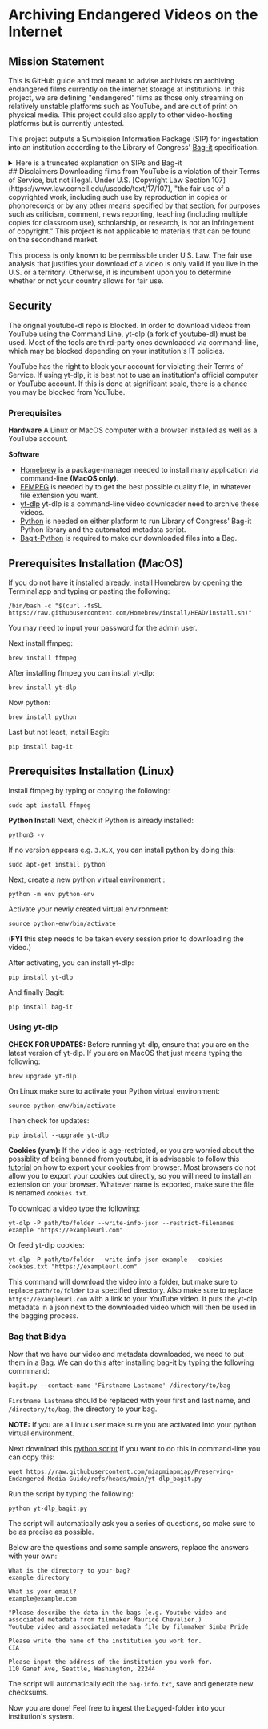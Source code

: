 # Archiving Endangered Videos on the Internet
## Mission Statement
This is GitHub guide and tool meant to advise archivists on archiving endangered films currently on the internet storage at institutions. In this project, we are defining "endangered" films as those only streaming on relatively unstable platforms such as YouTube, and are out of print on physical media. This project could also apply to other video-hosting platforms but is currently untested.

This project outputs a Sumbission Information Package (SIP) for ingestation into an institution according to the Library of Congress' [Bag-it](https://datatracker.ietf.org/doc/html/rfc8493) specification. 

<details>
 <summary>Here is a truncated explanation on SIPs and Bag-it</summary>


## Submission Information Packages (SIP)
* SIPs include the data (payload) and all of the related metadata about the content of the payload.
* It also includes a manifest of every file in the payload with its corresponding checksum.
* You can can include descriptive elements that provide context such as provenance, contact information, environment of creation, etc.
* SIPs can also have a README file with any additional information that should exist alongside the data.
* You can think of SIPs as the file(s) and all the information one would need to facilitate future use.

## BagIt Structure:
* A set of required and optional tag files.
* A subdirectory named "data" called the payload directory.
* A set of optional tag directories.
* The tag files in the base directory consist of one or more files named "**manifest-algorithm.txt**", a file named "**bagit.txt**", and zero or more additional tag files.
</details>
## Disclaimers
Downloading films from YouTube is a violation of their Terms of Service, but not illegal. Under U.S. [Copyright Law Section 107](https://www.law.cornell.edu/uscode/text/17/107), "the fair use of a copyrighted work, including such use by reproduction in copies or phonorecords or by any other means specified by that section, for purposes such as criticism, comment, news reporting, teaching (including multiple copies for classroom use), scholarship, or research, is not an infringement of copyright." This project is not applicable to materials that can be found on the secondhand market.

This process is only known to be permissible under U.S. Law. The fair use analysis that justifies your download of a video is only valid if you live in the U.S. or a territory. Otherwise, it is incumbent upon you to determine whether or not your country allows for fair use. 

## Security
The orignal youtube-dl repo is blocked. In order to download videos from YouTube using the Command Line, yt-dlp (a fork of youtube-dl) must be used. Most of the tools are third-party ones downloaded via command-line, which may be blocked depending on your institution's IT policies. 

YouTube has the right to block your account for violating their Terms of Service. If using yt-dlp, it is best not to use an institution's official computer or YouTube account. If this is done at significant scale, there is a chance you may be blocked from YouTube.

### Prerequisites
**Hardware**
A Linux or MacOS computer with a browser installed as well as a YouTube account.

**Software**
* [Homebrew](https://brew.sh/) is a package-manager needed to install many application via command-line **(MacOS only)**.
* [FFMPEG](https://ffmpeg.org/download.html) is needed by to get the best possible quality file, in whatever file extension you want. 
* [yt-dlp](https://github.com/yt-dlp/yt-dlp) yt-dlp is a command-line video downloader need to archive these videos. 
* [Python](https://www.python.org/) is needed on either platform to run Library of Congress' Bag-it Python library and the automated metadata script.
* [Bagit-Python](https://github.com/LibraryOfCongress/bagit-python) is required to make our downloaded files into a Bag.


## Prerequisites Installation (MacOS)
If you do not have it installed already, install Homebrew by opening the Terminal app and typing or pasting the following:

```
/bin/bash -c "$(curl -fsSL https://raw.githubusercontent.com/Homebrew/install/HEAD/install.sh)"
```

You may need to input your password for the admin user.

Next install ffmpeg:
```
brew install ffmpeg
```

After installing ffmpeg you can install yt-dlp:
```
brew install yt-dlp
```

Now python:
```
brew install python
```

Last but not least, install Bagit:
```
pip install bag-it
```
## Prerequisites Installation (Linux)

Install ffmpeg by typing or copying the following:
```
sudo apt install ffmpeg
```
**Python Install**
Next, check if Python is already installed:
```
python3 -v
```
If no version appears e.g. `3.X.X`, you can install python by doing this:
```
sudo apt-get install python`
```
Next, create a new python virtual environment :
```
python -m env python-env
```

Activate your newly created virtual environment:
```
source python-env/bin/activate
```
(**FYI** this step needs to be taken every session prior to downloading the video.)

After activating, you can install yt-dlp:
```
pip install yt-dlp
```
And finally Bagit:

```
pip install bag-it
```

### Using yt-dlp
**CHECK FOR UPDATES:**
Before running yt-dlp, ensure that you are on the latest version of yt-dlp. If you are on MacOS that just means typing the following:
```
brew upgrade yt-dlp
```
On Linux make sure to activate your Python virtual environment:
```
source python-env/bin/activate
```
Then check for updates:
```
pip install --upgrade yt-dlp
```
**Cookies (yum):**
If the video is age-restricted, or you are worried about the possiblity of being banned from youtube, it is adviseable to follow this [tutorial](https://github.com/yt-dlp/yt-dlp/wiki/Extractors) on how to export your cookies from browser. Most browsers do not allow you to export your cookies out directly, so you will need to install an extension on your browser. Whatever name is exported, make sure the file is renamed `cookies.txt`.

To download a video type the following:
```
yt-dlp -P path/to/folder --write-info-json --restrict-filenames example "https://exampleurl.com"
```
Or feed yt-dlp cookies:
```
yt-dlp -P path/to/folder --write-info-json example --cookies cookies.txt "https://exampleurl.com"
```
This command will download the video into a folder, but make sure to replace `path/to/folder` to a specified directory. Also make sure to replace `https://exampleurl.com` with a link to your YouTube video. It puts the yt-dlp metadata in a json next to the downloaded video which will then be used in the bagging process. 

### Bag that Bidya

Now that we have our video and metadata downloaded, we need to put them in a Bag. We can do this after installing bag-it by typing the following commmand:
```
bagit.py --contact-name 'Firstname Lastname' /directory/to/bag
```

`Firstname Lastname` should be replaced with your first and last name, and `/directory/to/bag`, the directory to your bag.

**NOTE:** If you are a Linux user make sure you are activated into your python virtual environment.

Next download this [python script](https://github.com/miapmiapmiap/Preserving-Endangered-Media-Guide/blob/main/yt-dlp_bagit.py) If you want to do this in command-line you can copy this:
```
wget https://raw.githubusercontent.com/miapmiapmiap/Preserving-Endangered-Media-Guide/refs/heads/main/yt-dlp_bagit.py
```

Run the script by typing the following:
```
python yt-dlp_bagit.py
```

The script will automatically ask you a series of questions, so make sure to be as precise as possible.

Below are the questions and some sample answers, replace the answers with your own:
```
What is the directory to your bag?
example_directory
```
```
What is your email?
example@example.com
```
```
"Please describe the data in the bags (e.g. Youtube video and associated metadata from filmmaker Maurice Chevalier.) 
Youtube video and associated metadata file by filmmaker Simba Pride
```
```
Please write the name of the institution you work for.
CIA
```
```
Please input the address of the institution you work for.
110 Ganef Ave, Seattle, Washington, 22244
```

The script will automatically edit the `bag-info.txt`, save and generate new checksums.

Now you are done! Feel free to ingest the bagged-folder into your institution's system. 

